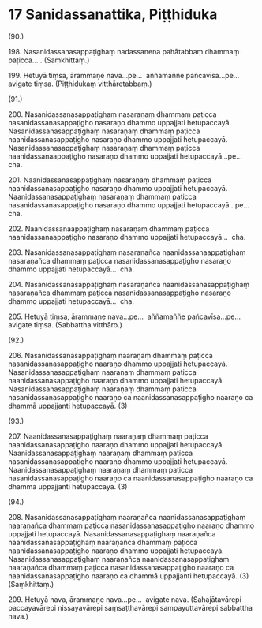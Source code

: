 # 17 Sanidassanattika, Piṭṭhiduka

(90.)

198\. Nasanidassanasappaṭighaṃ nadassanena pahātabbaṃ dhammaṃ paṭicca… . (Saṃkhittaṃ.)

199\. Hetuyā tiṃsa, ārammaṇe nava…pe…  aññamaññe pañcavīsa…pe…  avigate tiṃsa. (Piṭṭhidukaṃ vitthāretabbaṃ.)

(91.)

200\. Nasanidassanasappaṭighaṃ nasaraṇaṃ dhammaṃ paṭicca nasanidassanasappaṭigho nasaraṇo dhammo uppajjati hetupaccayā. Nasanidassanasappaṭighaṃ nasaraṇaṃ dhammaṃ paṭicca naanidassanasappaṭigho nasaraṇo dhammo uppajjati hetupaccayā. Nasanidassanasappaṭighaṃ nasaraṇaṃ dhammaṃ paṭicca naanidassanaappaṭigho nasaraṇo dhammo uppajjati hetupaccayā…pe…  cha.

201\. Naanidassanasappaṭighaṃ nasaraṇaṃ dhammaṃ paṭicca naanidassanasappaṭigho nasaraṇo dhammo uppajjati hetupaccayā. Naanidassanasappaṭighaṃ nasaraṇaṃ dhammaṃ paṭicca nasanidassanasappaṭigho nasaraṇo dhammo uppajjati hetupaccayā…pe…  cha.

202\. Naanidassanaappaṭighaṃ nasaraṇaṃ dhammaṃ paṭicca naanidassanaappaṭigho nasaraṇo dhammo uppajjati hetupaccayā…  cha.

203\. Nasanidassanasappaṭighaṃ nasaraṇañca naanidassanaappaṭighaṃ nasaraṇañca dhammaṃ paṭicca nasanidassanasappaṭigho nasaraṇo dhammo uppajjati hetupaccayā…  cha.

204\. Nasanidassanasappaṭighaṃ nasaraṇañca naanidassanasappaṭighaṃ nasaraṇañca dhammaṃ paṭicca nasanidassanasappaṭigho nasaraṇo dhammo uppajjati hetupaccayā…  cha.

205\. Hetuyā tiṃsa, ārammaṇe nava…pe…  aññamaññe pañcavīsa…pe…  avigate tiṃsa. (Sabbattha vitthāro.)

(92.)

206\. Nasanidassanasappaṭighaṃ naaraṇaṃ dhammaṃ paṭicca nasanidassanasappaṭigho naaraṇo dhammo uppajjati hetupaccayā. Nasanidassanasappaṭighaṃ naaraṇaṃ dhammaṃ paṭicca naanidassanasappaṭigho naaraṇo dhammo uppajjati hetupaccayā. Nasanidassanasappaṭighaṃ naaraṇaṃ dhammaṃ paṭicca nasanidassanasappaṭigho naaraṇo ca naanidassanasappaṭigho naaraṇo ca dhammā uppajjanti hetupaccayā. (3)

(93.)

207\. Naanidassanasappaṭighaṃ naaraṇaṃ dhammaṃ paṭicca naanidassanasappaṭigho naaraṇo dhammo uppajjati hetupaccayā. Naanidassanasappaṭighaṃ naaraṇaṃ dhammaṃ paṭicca nasanidassanasappaṭigho naaraṇo dhammo uppajjati hetupaccayā. Naanidassanasappaṭighaṃ naaraṇaṃ dhammaṃ paṭicca nasanidassanasappaṭigho naaraṇo ca naanidassanasappaṭigho naaraṇo ca dhammā uppajjanti hetupaccayā. (3)

(94.)

208\. Nasanidassanasappaṭighaṃ naaraṇañca naanidassanasappaṭighaṃ naaraṇañca dhammaṃ paṭicca nasanidassanasappaṭigho naaraṇo dhammo uppajjati hetupaccayā. Nasanidassanasappaṭighaṃ naaraṇañca naanidassanasappaṭighaṃ naaraṇañca dhammaṃ paṭicca naanidassanasappaṭigho naaraṇo dhammo uppajjati hetupaccayā. Nasanidassanasappaṭighaṃ naaraṇañca naanidassanasappaṭighaṃ naaraṇañca dhammaṃ paṭicca nasanidassanasappaṭigho naaraṇo ca naanidassanasappaṭigho naaraṇo ca dhammā uppajjanti hetupaccayā. (3) (Saṃkhittaṃ.)

209\. Hetuyā nava, ārammaṇe nava…pe…  avigate nava. (Sahajātavārepi paccayavārepi nissayavārepi saṃsaṭṭhavārepi sampayuttavārepi sabbattha nava.)
